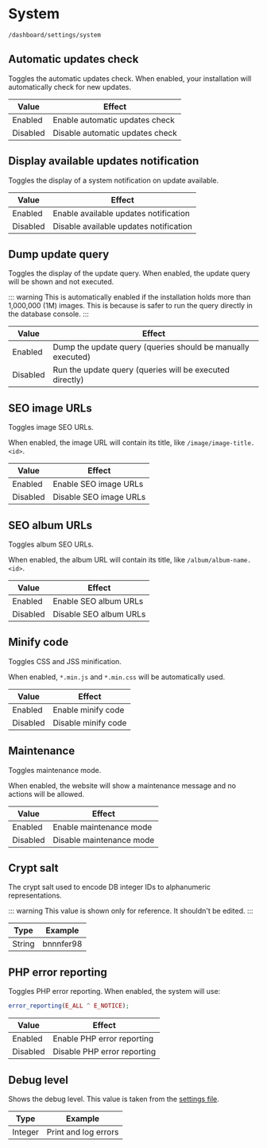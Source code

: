 # System

`/dashboard/settings/system`

## Automatic updates check

Toggles the automatic updates check. When enabled, your installation will automatically check for new updates.

| Value    | Effect                          |
| -------- | ------------------------------- |
| Enabled  | Enable automatic updates check  |
| Disabled | Disable automatic updates check |

## Display available updates notification

Toggles the display of a system notification on update available.

| Value    | Effect                                 |
| -------- | -------------------------------------- |
| Enabled  | Enable available updates notification  |
| Disabled | Disable available updates notification |

## Dump update query

Toggles the display of the update query. When enabled, the update query will be shown and not executed.

::: warning
This is automatically enabled if the installation holds more than 1,000,000 (1M) images. This is because is safer to run the query directly in the database console.
:::

| Value    | Effect                                                      |
| -------- | ----------------------------------------------------------- |
| Enabled  | Dump the update query (queries should be manually executed) |
| Disabled | Run the update query (queries will be executed directly)    |

## SEO image URLs

Toggles image SEO URLs.

When enabled, the image URL will contain its title, like `/image/image-title.<id>`.

| Value    | Effect                 |
| -------- | ---------------------- |
| Enabled  | Enable SEO image URLs  |
| Disabled | Disable SEO image URLs |

## SEO album URLs

Toggles album SEO URLs.

When enabled, the album URL will contain its title, like `/album/album-name.<id>`.

| Value    | Effect                 |
| -------- | ---------------------- |
| Enabled  | Enable SEO album URLs  |
| Disabled | Disable SEO album URLs |

## Minify code

Toggles CSS and JSS minification.

When enabled, `*.min.js` and `*.min.css` will be automatically used.

| Value    | Effect              |
| -------- | ------------------- |
| Enabled  | Enable minify code  |
| Disabled | Disable minify code |

## Maintenance

Toggles maintenance mode.

When enabled, the website will show a maintenance message and no actions will be allowed.

| Value    | Effect                   |
| -------- | ------------------------ |
| Enabled  | Enable maintenance mode  |
| Disabled | Disable maintenance mode |

## Crypt salt

The crypt salt used to encode DB integer IDs to alphanumeric representations.

::: warning
This value is shown only for reference. It shouldn't be edited.
:::

| Type   | Example   |
| ------ | --------- |
| String | bnnnfer98 |

## PHP error reporting

Toggles PHP error reporting. When enabled, the system will use:

```php
error_reporting(E_ALL ^ E_NOTICE);
```

| Value    | Effect                      |
| -------- | --------------------------- |
| Enabled  | Enable PHP error reporting  |
| Disabled | Disable PHP error reporting |

## Debug level

Shows the debug level. This value is taken from the [settings file](../setup/settings-file.md).

| Type    | Example              |
| ------- | -------------------- |
| Integer | Print and log errors |
